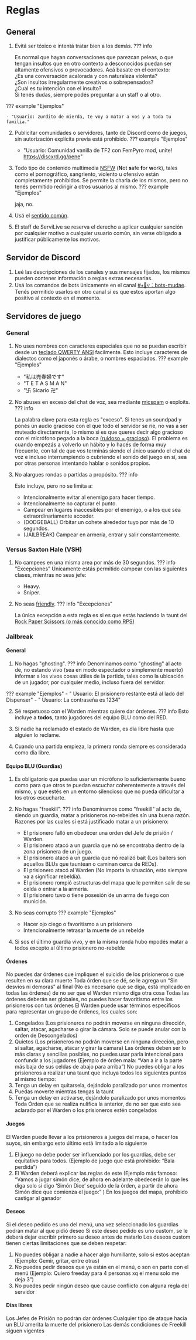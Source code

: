 # Reglas

## General

1. Evitá ser tóxico e intentá tratar bien a los demás.
??? info

    Es normal que hayan conversaciones que parezcan peleas, o que tengan insultos que en otro contexto a desconocidos puedan ser altamente ofensivos o provocadores. Acá basate en el contexto:  
    ¿Es una conversación acalorada y con naturaleza violenta?  
    ¿Son insultos irregularmente creativos o sobrepensados?  
    ¿Cual es tu intención con el insulto?  
    Si tenés dudas, siempre podés preguntar a un staff o al otro.

??? example "Ejemplos"

    - "Usuario: zurdito de mierda, te voy a matar a vos y a toda tu familia."

2. Publicitar comunidades o servidores, tanto de Discord como de juegos, sin autorización explícita previa está prohibido.
??? example "Ejemplos"

    - "Usuario: Comunidad vanilla de TF2 con FemPyro mod, unite! https://discxrd.gg/pene"

3. Todo tipo de contenido multimedia [NSFW](https://wikipedia.org/wiki/NSFW) (**N**ot **s**afe **f**or **w**ork), tales como el pornográfico, sangriento, violento u ofensivo están completamente prohibidos. Se permite la charla de los mismos, pero no tenés permitido redirigir a otros usuarios al mismo.
??? example "Ejemplos"

    jaja, no.

4. Usá el [sentido común](img/sentido-comun.png).
5. El staff de ServiLive se reserva el derecho a aplicar cualquier sanción por cualquier motivo a cualquier usuario común, sin verse obligado a justificar públicamente los motivos.

## Servidor de Discord

1. Leé las descripciones de los canales y sus mensajes fijados, los mismos pueden contener información o reglas extras necesarias.
2. Usá los comandos de bots únicamente en el canal [#⭒🔧୧︰bots-mudae](https://discord.com/channels/964679390439026698/979509241712877658). Tenés permitido usarlos en otro canal si es que estos aportan algo positivo al contexto en el momento.

## Servidores de juego

### General

1. No uses nombres con caracteres especiales que no se puedan escribir desde un [teclado QWERTY ANSI](https://wikipedia.org/wiki/QWERTY) facilmente. Esto incluye caracteres de dialectos como el japonés o árabe, o nombres espaciados.
??? example "Ejemplos"

    - "私は売春婦です"
    - "T E T A S  M A N"
    - "卐 Sicario 卍"

2. No abuses en exceso del chat de voz, sea mediante [micspam](https://www.urbandictionary.com/define.php?term=Mic+Spam) o exploits.
??? info

    La palabra clave para esta regla es "exceso". Si tenes un soundpad y ponés un audio gracioso con el que todo el servidor se ríe, no vas a ser muteado directamente, lo mismo si es que queres decir algo gracioso con el micrófono pegado a la boca [(ruidoso = gracioso)](https://www.youtube.com/@SrPelo). El problema es cuando empezás a volverlo un hábito y lo hacés de forma muy frecuente, con tal de que vos terminás siendo el único usando el chat de voz e incluso interrumpiendo o cubriendo el sonido del juego en sí, sea por otras personas intentando hablar o sonidos propios.

3. No alargues rondas o partidas a propósito.
??? info

    Esto incluye, pero no se limita a:

    - Intencionalmente evitar al enemigo para hacer tiempo.
    - Intencionalmente no capturar el punto.
    - Campear en lugares inaccesibles por el enemigo, o a los que sea extraordinariamente acceder.
    - (DODGEBALL) Orbitar un cohete alrededor tuyo por más de 10 segundos.
    - (JAILBREAK) Campear en armería, entrar y salir constantemente.

### Versus Saxton Hale (VSH)

1. No campees en una misma area por más de 30 segundos.
??? info "Excepciones"
    Únicamente estás permitido campear con las siguientes clases, mientras no seas jefe: 

    - Heavy.
    - Sniper.

2. No seas [friendly](https://wiki.teamfortress.com/wiki/Community_fads#Friendlies).
??? info "Excepciones"

    La única excepción a esta regla es si es que estás haciendo la taunt del [Rock Paper Scissors (o más conocido como RPS)](https://wiki.teamfortress.com/wiki/Rock,_Paper,_Scissors)

### Jailbreak

#### General

1. No hagas "ghosting".
??? info
    Denominamos como "ghosting" al acto de, no estando vivo (sea en modo espectador o simplemente muerto) informar a los vivos cosas útiles de la partida, tales como la ubicación de un jugador, por cualquier medio, incluso fuera del servidor.

??? example "Ejemplos"
    - "<MUERTO> Usuario: El prisionero restante está al lado del Dispenser"
    - "<MUERTO> Usuario: La contraseña es 1234"

2. Sé respetuoso con el Warden mientras quiere dar órdenes.
??? info
    Esto incluye a **todos**, tanto jugadores del equipo BLU como del RED.

3. Si nadie ha reclamado el estado de Warden, es día libre hasta que alguien lo reclame.

4. Cuando una partida empieza, la primera ronda siempre es considerada como día libre.

#### Equipo BLU (Guardias)

1. Es obligatorio que puedas usar un micrófono lo suficientemente bueno como para que otros te puedan escuchar coherentemente a través del mismo, y que estés en un entorno silencioso que no pueda dificultar a los otros escucharte.
2. No hagas "freekill".
??? info
    Denominamos como "freekill" al acto de, siendo un guardia, matar a prisioneros no-rebeldes sín una buena razón.
    Razones por las cuales sí está justificado matar a un prisionero:
    - El prisionero falló en obedecer una orden del Jefe de prisión / Warden.
    - El prisionero atacó a un guardia que nó se encontraba dentro de la zona prisionera de un juego.
    - El prisionero atacó a un guardia que nó realizó bait (Los baiters son aquellos BLUs que tauntean o caminan cerca de REDs).
    - El prisionero atacó al Warden (No importa la situación, esto siempre va a significar rebeldía).
    - El prisionero rompió estructuras del mapa que le permiten salir de su celda o entrar a la armería.
    - El prisionero tuvo o tiene posesión de un arma de fuego con munición.

3. No seas corrupto
??? example "Ejemplos"
    - Hacer ojo ciego o favoritismo a un prisionero
    - Intencionalmente retrasar la muerte de un rebelde
4. Si sos el último guardia vivo, y en la misma ronda hubo mpodés matar a todos excepto al último prisionero no-rebelde

#### Órdenes

No puedes dar órdenes que impliquen el suicidio de los prisioneros o que resulten en su clara muerte
Toda órden que se dé, se le agrega un “Sin desvíos ni demoras” al final (No es necesario que se diga, está implicado en todas las órdenes) de no ser que el Warden mismo diga otra cosa
Todas las órdenes deberán ser globales, no puedes hacer favoritismo entre los prisioneros con tus órdenes
El Warden puede usar términos específicos para representar un grupo de órdenes, los cuales son:
1) Congelados (Los prisioneros no podrán moverse en ninguna dirección, saltar, atacar,  agacharse o girar la cámara. Solo se puede anular con la orden de Descongelados)
2) Quietos (Los prisioneros no podrán moverse en ninguna dirección, pero sí saltar, agacharse, atacar y girar la cámara)
Las órdenes deben ser lo más claras y sencillas posibles, no puedes usar parla intencional para confundir a los jugadores (Ejemplo de órden mala: “Van a ir a la parte más baja de sus celdas de abajo para arriba”)
No puedes obligar a los prisioneros a realizar una taunt que incluya todos los siguientes puntos al mismo tiempo:
1) Tenga un delay en quitarsela, dejándolo paralizado por unos momentos
2) Puedas moverte mientras tengas la taunt
3) Tenga un delay en activarse, dejándolo paralizado por unos momentos
Toda Órden que se realiza nulifica la anterior, de no ser que esto sea aclarado por el Warden o los prisioneros estén congelados

#### Juegos

El Warden puede llevar a los prisioneros a juegos del mapa, o hacer los suyos, sin embargo esto último está limitado a lo siguiente
1) El juego no debe poder ser influenciado por los guardias, debe ser equitativo para todos. (Ejemplo de juego que está prohibido: “Bala perdida”)
2) El Warden deberá explicar las reglas de este (Ejemplo más famoso: “Vamos a jugar simón dice, de ahora en adelante obedecerán lo que les diga solo si digo ‘Simón Dice’ seguido de la órden, a partir de ahora Simón dice que comienza el juego:” )
En los juegos del mapa, prohibido castigar al ganador

#### Deseos

Si el deseo pedido es uno del menú, una vez seleccionado los guardias podrán matar al que pidió deseo
Si este deseo pedido es uno custom, se le deberá dejar escribir primero su deseo antes de matarlo
Los deseos custom tienen ciertas limitaciones que se deben respetar:
1) No puedes obligar a nadie a hacer algo humillante, solo si estos aceptan (Ejemplo: Gemir, gritar, entre otras)
2) No puedes pedir deseos que ya están en el menú, o son en parte con el menú (Ejemplo: Quiero freeday para 4 personas xq el menu solo me deja 3”)
3) No puedes pedir ningún deseo que cause conflicto con alguna regla del servidor

#### Días libres

Los Jefes de Prisión no podrán dar órdenes
Cualquier tipo de ataque hacia un BLU amerita la muerte del prisionero
Las demás condiciones de Freekill siguen vigentes
